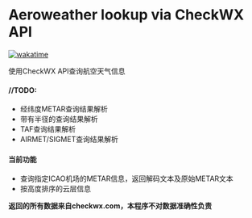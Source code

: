 # Aeroweather lookup via CheckWX API
[![wakatime](https://wakatime.com/badge/user/666e741f-f7db-42f4-a03b-a68a0094187d/project/03847307-86d5-4a5c-85b6-6982adcddf43.svg?style=for-the-badge)](https://wakatime.com/badge/user/666e741f-f7db-42f4-a03b-a68a0094187d/project/03847307-86d5-4a5c-85b6-6982adcddf43)  

使用CheckWX API查询航空天气信息

#### //TODO:
- 经纬度METAR查询结果解析
- 带有半径的查询结果解析
- TAF查询结果解析
- AIRMET/SIGMET查询结果解析

#### 当前功能
- 查询指定ICAO机场的METAR信息，返回解码文本及原始METAR文本
- 按高度排序的云层信息

**返回的所有数据来自checkwx.com，本程序不对数据准确性负责**

